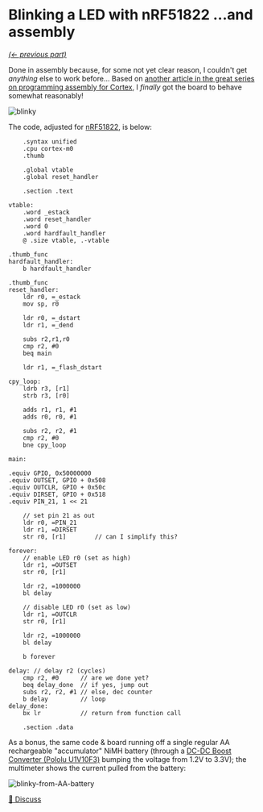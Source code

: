 # Blinking a LED with nRF51822 ...and assembly

_[(← previous part)](nrf51822-asm)_

Done in assembly because, for some not yet clear reason,
I couldn't get _anything_ else to work before...
Based on [another article in the great series
on programming assembly for Cortex](
https://svenssonjoel.github.io/pages-2021/cortex-m-assembler-3-loops-arrays-functions/),
I _finally_ got the board to behave somewhat reasonably!

![blinky](https://github.com/user-attachments/assets/9a2274f9-dfa0-4a67-8029-9bcd44373c89)

The code, adjusted for [nRF51822](
https://lancaster-university.github.io/microbit-docs/resources/datasheets/nRF51822.pdf),
is below:

```armasm
	.syntax unified
	.cpu cortex-m0
	.thumb

	.global vtable
	.global reset_handler

	.section .text

vtable:
	.word _estack
	.word reset_handler
	.word 0
	.word hardfault_handler
	@ .size vtable, .-vtable

.thumb_func	
hardfault_handler:
	b hardfault_handler
	
.thumb_func	
reset_handler:
	ldr r0, =_estack
	mov sp, r0

	ldr r0, =_dstart
	ldr r1, =_dend

	subs r2,r1,r0
	cmp r2, #0
	beq main

	ldr r1, =_flash_dstart

cpy_loop:
	ldrb r3, [r1]
	strb r3, [r0]

	adds r1, r1, #1
	adds r0, r0, #1

	subs r2, r2, #1
	cmp r2, #0
	bne cpy_loop

main:

.equiv GPIO, 0x50000000
.equiv OUTSET, GPIO + 0x508
.equiv OUTCLR, GPIO + 0x50c
.equiv DIRSET, GPIO + 0x518
.equiv PIN_21, 1 << 21

	// set pin 21 as out
	ldr r0, =PIN_21
	ldr r1, =DIRSET
	str r0, [r1]		// can I simplify this?

forever:
	// enable LED r0 (set as high)
	ldr r1, =OUTSET
	str r0, [r1]

	ldr r2, =1000000
	bl delay

	// disable LED r0 (set as low)
	ldr r1, =OUTCLR
	str r0, [r1]

	ldr r2, =1000000
	bl delay
	
	b forever

delay: // delay r2 (cycles)
	cmp r2, #0		// are we done yet?
	beq delay_done	// if yes, jump out
	subs r2, r2, #1 // else, dec counter
	b delay			// loop
delay_done:
	bx lr			// return from function call

	.section .data
```

As a bonus,
the same code & board running off a single regular AA
rechargeable "accumulator" NiMH battery
(through a [DC-DC Boost Converter
(Pololu U1V10F3)](
https://www.pololu.com/product/2563)
bumping the voltage from 1.2V to 3.3V);
the multimeter shows the current
pulled from the battery:

![blinky-from-AA-battery](https://github.com/user-attachments/assets/05e93732-63ac-4875-b298-bb342a747ac4)

[💬 Discuss](https://merveilles.town/@akavel/114220151795383233)
